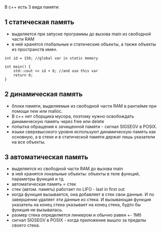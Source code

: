 В с++ есть 3 вида памяти:
## 1 статическая память
- выделяется при запуске программы до вызова main из свободной части RAM
- в ней хранятся глобальные и статические объекты, а также объекты из пространств имен.
```
int id = 150; //global var in static memory

int main() {
	std::cout << id + 8; //and use this var
	return 0;
}
```

## 2 динамическая память 
- блоки памяти, выделяемые из свободной части RAM в рантайме при помощи new или malloc.
- В с++ нет сборщика мусора, поэтому нужно освобождать динамическую память через free или delete
- попытка обращения к зачищенной памяти - сигнал SIGSEGV в POSIX.
- языки сверхвысокого уровня используют динамическую память как основную, а в стеке и в статической памяти держат лишь указатели на все объекты.
## 3 автоматическая память
- выделяется из свободной части RAM до вызова main 
- в ней хранятся локальные объекты: объекты в теле функций, параметры функций и тд
- автоматическая память = стек
- стек (автом. память) работает по LIFO - last in first out
- когда функция вызывается, она добавляет в стек свои данные. И по завершении удаляет эти данные из стека. И вызывающая функция указатель на конец стека указывает на конец стека, будто бы функция не вызывалась.
- размер стека определяется линкером и обычно равен +- 1Мб
- сигнал SIGSEGV в POSIX - когда приложение вышло за пределы своего стека.
